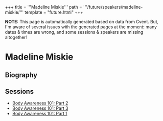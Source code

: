 +++
title = '''Madeline Miskie'''
path = '''/future/speakers/madeline-miskie/'''
template = "future.html"
+++

<p class="todo">
<strong>NOTE:</strong> This page is automatically generated based on data from Cvent.
But, I'm aware of several issues with the generated pages at the moment:
many dates & times are wrong, and some sessions & speakers are missing altogether!
</p>

<h1>Madeline Miskie</h1>
<h2>Biography</h2>
<p></p>
<h2>Sessions</h2>
<ul><li><a href="/future/sessions/body-awareness-101-part-2/">Body Awareness 101: Part 2</a></li><li><a href="/future/sessions/body-awareness-101-part-3/">Body Awareness 101: Part 3</a></li><li><a href="/future/sessions/body-awareness-101-part-1/">Body Awareness 101: Part 1</a></li>

